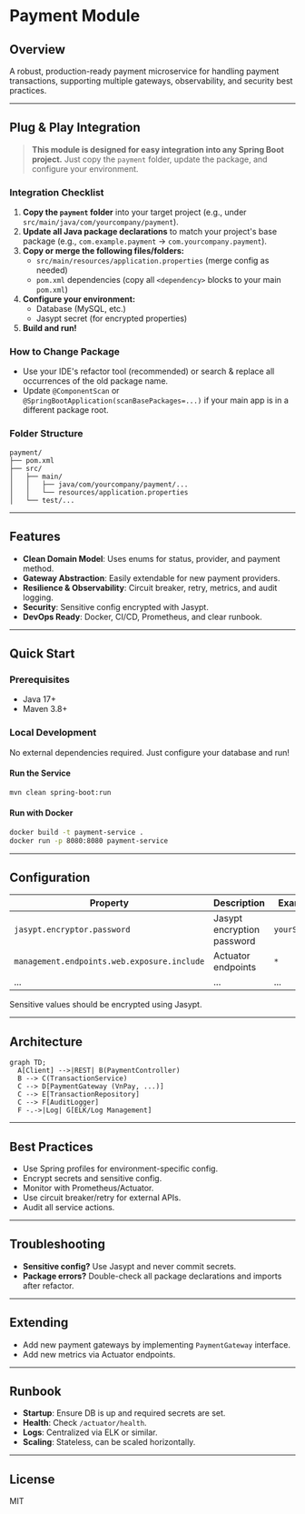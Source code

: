 # Payment Module

## Overview
A robust, production-ready payment microservice for handling payment transactions, supporting multiple gateways, observability, and security best practices.

---

## Plug & Play Integration

> **This module is designed for easy integration into any Spring Boot project.**
> Just copy the `payment` folder, update the package, and configure your environment.

### **Integration Checklist**
1. **Copy the `payment` folder** into your target project (e.g., under `src/main/java/com/yourcompany/payment`).
2. **Update all Java package declarations** to match your project's base package (e.g., `com.example.payment` → `com.yourcompany.payment`).
3. **Copy or merge the following files/folders:**
   - `src/main/resources/application.properties` (merge config as needed)
   - `pom.xml` dependencies (copy all `<dependency>` blocks to your main `pom.xml`)
4. **Configure your environment:**
   - Database (MySQL, etc.)
   - Jasypt secret (for encrypted properties)
5. **Build and run!**

### **How to Change Package**
- Use your IDE's refactor tool (recommended) or search & replace all occurrences of the old package name.
- Update `@ComponentScan` or `@SpringBootApplication(scanBasePackages=...)` if your main app is in a different package root.

### **Folder Structure**
```
payment/
├── pom.xml
├── src/
│   ├── main/
│   │   ├── java/com/yourcompany/payment/...
│   │   └── resources/application.properties
│   └── test/...
```

---

## Features
- **Clean Domain Model**: Uses enums for status, provider, and payment method.
- **Gateway Abstraction**: Easily extendable for new payment providers.
- **Resilience & Observability**: Circuit breaker, retry, metrics, and audit logging.
- **Security**: Sensitive config encrypted with Jasypt.
- **DevOps Ready**: Docker, CI/CD, Prometheus, and clear runbook.

---

## Quick Start

### Prerequisites
- Java 17+
- Maven 3.8+

### Local Development
No external dependencies required. Just configure your database and run!

#### Run the Service
```bash
mvn clean spring-boot:run
```

#### Run with Docker
```bash
docker build -t payment-service .
docker run -p 8080:8080 payment-service
```

---

## Configuration

| Property | Description | Example |
|---|---|---|
| `jasypt.encryptor.password` | Jasypt encryption password | `yourSecret` |
| `management.endpoints.web.exposure.include` | Actuator endpoints | `*` |
| ... | ... | ... |

Sensitive values should be encrypted using Jasypt.

---

## Architecture

```mermaid
graph TD;
  A[Client] -->|REST| B(PaymentController)
  B --> C(TransactionService)
  C --> D[PaymentGateway (VnPay, ...)]
  C --> E[TransactionRepository]
  C --> F[AuditLogger]
  F -.->|Log| G[ELK/Log Management]
```

---

## Best Practices
- Use Spring profiles for environment-specific config.
- Encrypt secrets and sensitive config.
- Monitor with Prometheus/Actuator.
- Use circuit breaker/retry for external APIs.
- Audit all service actions.

---

## Troubleshooting
- **Sensitive config?** Use Jasypt and never commit secrets.
- **Package errors?** Double-check all package declarations and imports after refactor.

---

## Extending
- Add new payment gateways by implementing `PaymentGateway` interface.
- Add new metrics via Actuator endpoints.

---

## Runbook
- **Startup**: Ensure DB is up and required secrets are set.
- **Health**: Check `/actuator/health`.
- **Logs**: Centralized via ELK or similar.
- **Scaling**: Stateless, can be scaled horizontally.

---

## License
MIT